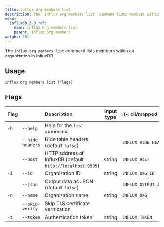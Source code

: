 ```yaml
---
title: influx org members list
description: The `influx org members list` command lists members within an organization in InfluxDB.
menu:
  influxdb_2_0_ref:
    name: influx org members list
    parent: influx org members
weight: 301
---
```


The `influx org members list` command lists members within an organization in InfluxDB.

## Usage
```
influx org members list [flags]
```

## Flags
| Flag |                  | Description                                                | Input type  | {{< cli/mapped >}}    |
|:---- |:---              |:-----------                                                |:----------: |:------------------    |
| `-h` | `--help`         | Help for the `list` command                                |             |                       |
|      | `--hide-headers` | Hide table headers (default `false`)                       |             | `INFLUX_HIDE_HEADERS` |
|      | `--host`         | HTTP address of InfluxDB (default `http://localhost:9999`) | string      | `INFLUX_HOST`         |
| `-i` | `--id`           | Organization ID                                            | string      | `INFLUX_ORG_ID`       |
|      | `--json`         | Output data as JSON (default `false`)                      |             | `INFLUX_OUTPUT_JSON`  |
| `-n` | `--name`         | Organization name                                          | string      | `INFLUX_ORG`          |
|      | `--skip-verify`  | Skip TLS certificate verification                          |             |                       |
| `-t` | `--token`        | Authentication token                                       | string      | `INFLUX_TOKEN`        |
